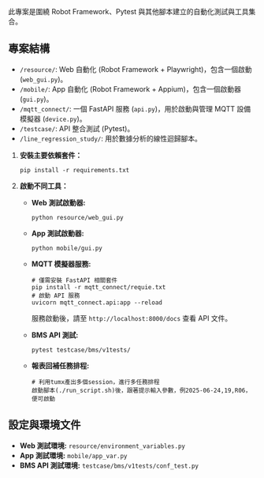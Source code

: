此專案是圍繞 Robot Framework、Pytest 與其他腳本建立的自動化測試與工具集合。

## 專案結構

* `/resource/`: Web 自動化 (Robot Framework + Playwright)，包含一個啟動 (`web_gui.py`)。
* `/mobile/`: App 自動化 (Robot Framework + Appium)，包含一個啟動器 (`gui.py`)。
* `/mqtt_connect/`: 一個 FastAPI 服務 (`api.py`)，用於啟動與管理 MQTT 設備模擬器 (`device.py`)。
* `/testcase/`: API 整合測試 (Pytest)。
* `/line_regression_study/`: 用於數據分析的線性迴歸腳本。


1.  **安裝主要依賴套件：**
    ```
    pip install -r requirements.txt
    ```
	
2.  **啟動不同工具：**

    * **Web 測試啟動器:**
        ```
        python resource/web_gui.py
        ```

    * **App 測試啟動器:**
        ```
        python mobile/gui.py
        ```

    * **MQTT 模擬器服務:**
        ```
        # 僅需安裝 FastAPI 相關套件
        pip install -r mqtt_connect/requie.txt
        # 啟動 API 服務
        uvicorn mqtt_connect.api:app --reload
        ```
        服務啟動後，請至 `http://localhost:8000/docs` 查看 API 文件。

    * **BMS API 測試:**
        ```
        pytest testcase/bms/v1tests/
        ```
	* **報表回補任務排程:**
        ```
        # 利用tumx產出多個session，進行多任務排程
        啟動腳本(./run_script.sh)後，跟著提示輸入參數，例2025-06-24,19,R06，便可啟動
        ```

## 設定與環境文件

* **Web 測試環境:** `resource/environment_variables.py`
* **App 測試環境:** `mobile/app_var.py`
* **BMS API 測試環境:** `testcase/bms/v1tests/conf_test.py`